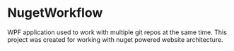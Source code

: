 # NugetWorkflow
WPF application used to work with multiple git repos at the same time. 
This project was created for working with nuget powered website architecture.
